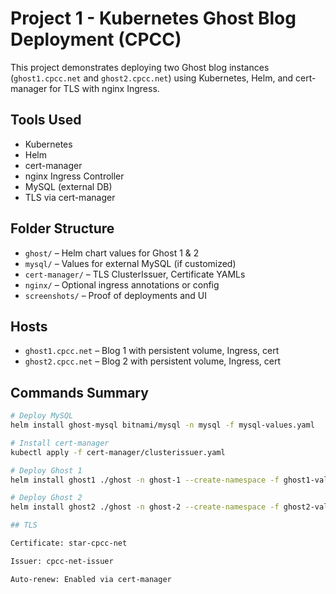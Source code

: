 # Project 1 - Kubernetes Ghost Blog Deployment (CPCC)

This project demonstrates deploying two Ghost blog instances (`ghost1.cpcc.net` and `ghost2.cpcc.net`) using Kubernetes, Helm, and cert-manager for TLS with nginx Ingress.

##  Tools Used
- Kubernetes
- Helm
- cert-manager
- nginx Ingress Controller
- MySQL (external DB)
- TLS via cert-manager

##  Folder Structure
- `ghost/` – Helm chart values for Ghost 1 & 2
- `mysql/` – Values for external MySQL (if customized)
- `cert-manager/` – TLS ClusterIssuer, Certificate YAMLs
- `nginx/` – Optional ingress annotations or config
- `screenshots/` – Proof of deployments and UI

##  Hosts
- `ghost1.cpcc.net` – Blog 1 with persistent volume, Ingress, cert
- `ghost2.cpcc.net` – Blog 2 with persistent volume, Ingress, cert

## Commands Summary

```bash
# Deploy MySQL
helm install ghost-mysql bitnami/mysql -n mysql -f mysql-values.yaml

# Install cert-manager
kubectl apply -f cert-manager/clusterissuer.yaml

# Deploy Ghost 1
helm install ghost1 ./ghost -n ghost-1 --create-namespace -f ghost1-values.yaml

# Deploy Ghost 2
helm install ghost2 ./ghost -n ghost-2 --create-namespace -f ghost2-values.yaml

## TLS

Certificate: star-cpcc-net

Issuer: cpcc-net-issuer

Auto-renew: Enabled via cert-manager
